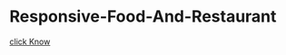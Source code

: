# Responsive-Food-And-Restaurant
<a href ="https://gaurav-9648.github.io/Responsive-Food-And-Restaurant/">click Know</a>
